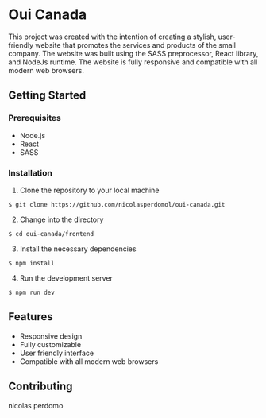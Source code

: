 
# Oui Canada

This project was created with the intention of creating a stylish, user-friendly website that promotes the services and products of the small company. The website was built using the SASS preprocessor, React library, and NodeJs runtime. The website is fully responsive and compatible with all modern web browsers.

## Getting Started

### Prerequisites

- Node.js
- React
- SASS 

### Installation

1. Clone the repository to your local machine

```
$ git clone https://github.com/nicolasperdomol/oui-canada.git
```

2. Change into the directory

```
$ cd oui-canada/frontend
```

3. Install the necessary dependencies

```
$ npm install
```

4. Run the development server

```
$ npm run dev
```

## Features

- Responsive design
- Fully customizable
- User friendly interface
- Compatible with all modern web browsers

## Contributing

nicolas perdomo
